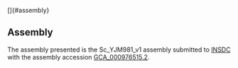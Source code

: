 []{#assembly}

Assembly
--------

The assembly presented is the Sc\_YJM981\_v1 assembly submitted to
[INSDC](http://www.insdc.org) with the assembly accession
[GCA\_000976515.2](http://www.ebi.ac.uk/ena/data/view/GCA_000976515.2).
